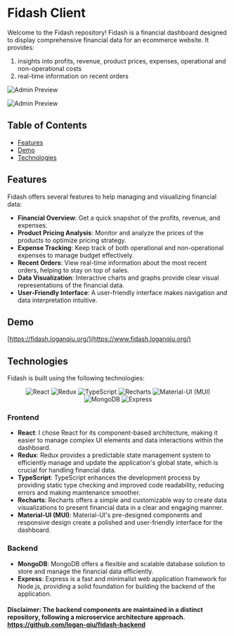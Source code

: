 # Fidash Client

Welcome to the Fidash repository! Fidash is a financial dashboard designed to display comprehensive financial data for an ecommerce website. It provides:
1. insights into profits, revenue, product prices, expenses, operational and non-operational costs
2. real-time information on recent orders

![Admin Preview](https://github.com/logan-qiu/Fidash-client/assets/78101792/244e86ff-f4a0-4e20-8546-947508a8ce55)


![Admin Preview](https://github.com/logan-qiu/Fidash-client/assets/78101792/d0a9dcb3-fcb7-4321-8475-11e27cd8b499)


## Table of Contents

- [Features](#features)
- [Demo](#demo)
- [Technologies](#technologies)

## Features

Fidash offers several features to help managing and visualizing financial data:

- **Financial Overview**: Get a quick snapshot of the profits, revenue, and expenses.
- **Product Pricing Analysis**: Monitor and analyze the prices of the products to optimize pricing strategy.
- **Expense Tracking**: Keep track of both operational and non-operational expenses to manage budget effectively.
- **Recent Orders**: View real-time information about the most recent orders, helping to stay on top of sales.
- **Data Visualization**: Interactive charts and graphs provide clear visual representations of the financial data.
- **User-Friendly Interface**: A user-friendly interface makes navigation and data interpretation intuitive.

## Demo

[https://fidash.loganqiu.org/](https://www.fidash.loganqiu.org/)

## Technologies

Fidash is built using the following technologies:

<div align="center">
  <img src="https://img.shields.io/badge/React-61DAFB?style=flat&logo=react&logoColor=white" alt="React">
  <img src="https://img.shields.io/badge/Redux-764ABC?style=flat&logo=redux&logoColor=white" alt="Redux">
  <img src="https://img.shields.io/badge/TypeScript-007ACC?style=flat&logo=typescript&logoColor=white" alt="TypeScript">
  <img src="https://img.shields.io/badge/Recharts-FF7733?style=flat&logo=recharts&logoColor=white" alt="Recharts">
  <img src="https://img.shields.io/badge/Material--UI-0081CB?style=flat&logo=material-ui&logoColor=white" alt="Material-UI (MUI)">
  <img src="https://img.shields.io/badge/MongoDB-47A248?style=flat&logo=mongodb&logoColor=white" alt="MongoDB">
  <img src="https://img.shields.io/badge/Express-000000?style=flat&logo=express&logoColor=white" alt="Express">

</div>

### Frontend

- **React**: I chose React for its component-based architecture, making it easier to manage complex UI elements and data interactions within the dashboard.
- **Redux**: Redux provides a predictable state management system to efficiently manage and update the application's global state, which is crucial for handling financial data.
- **TypeScript**: TypeScript enhances the development process by providing static type checking and improved code readability, reducing errors and making maintenance smoother.
- **Recharts**: Recharts offers a simple and customizable way to create data visualizations to present financial data in a clear and engaging manner.
- **Material-UI (MUI)**: Material-UI's pre-designed components and responsive design create a polished and user-friendly interface for the dashboard.

### Backend

- **MongoDB**: MongoDB offers a flexible and scalable database solution to store and manage the financial data efficiently.
- **Express**: Express is a fast and minimalist web application framework for Node.js, providing a solid foundation for building the backend of the application.

#### Disclaimer: The backend components are maintained in a distinct repository, following a microservice architecture approach. https://github.com/logan-qiu/fidash-backend
